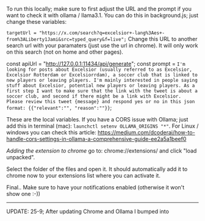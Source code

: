 To run this locally; make sure to first adjust the URL and the prompt if you want to check it with ollama / llama3.1. You can do this in background.js; just change these variables:

`targetUrl = "https://x.com/search?q=excelsior+-lang%3Aes+-from%3ALiberty1Jami&src=typed_query&f=live";`
Change this URL to another search url with your paramaters (just use the url in chrome). It will only work on this search (not on home and other pages).

 const apiUrl = "http://127.0.0.1:11434/api/generate";
        const prompt = `I'm looking for posts about Excelsior (usually referred to as Excelsior, Excelsior Rotterdam or Excelsiorrdam), a soccer club that is linked to new players or leaving players. I'm mainly interested in people saying stuff about Excelsior, potential new players or leaving players. As a first step I want to make sure that the link with the tweet is about a soccer club, and second if there might be a link with Excelsior. Please review this tweet {message} and respond yes or no in this json format: {{"relevant":"", "reason":""}}`;

These are the local variables. If you have a CORS issue with Ollama; just add this in terminal (mac): `launchctl setenv OLLAMA_ORIGINS "*"`. For Linux / windows you can check this article: https://medium.com/dcoderai/how-to-handle-cors-settings-in-ollama-a-comprehensive-guide-ee2a5a1beef0

*Adding the extension to chrome*
go to: chrome://extensions/ and click "load unpacked".

Select the folder of the files and open it. It should automatically add it to chrome now to your extensions list where you can activate it.

Final.. Make sure to have your notifications enabled (otherwise it won't show one :-))


----
UPDATE: 25-9; After updating Chrome and Ollama I bumped into 